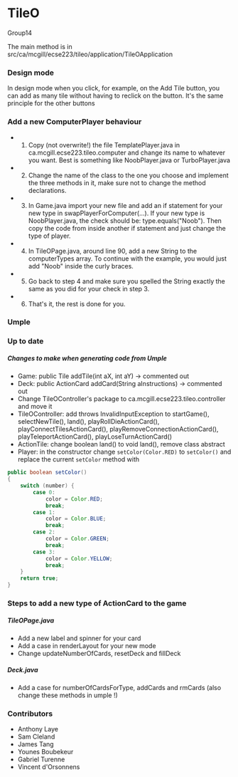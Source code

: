 
# TileO 
Group14

The main method is in src/ca/mcgill/ecse223/tileo/application/TileOApplication

### Design mode
In design mode when you click, for example, on the Add Tile button, you can add as many tile without having to reclick on the button.
It's the same principle for the other buttons

### Add a new ComputerPlayer behaviour
- 1. Copy (not overwrite!) the file TemplatePlayer.java in ca.mcgill.ecse223.tileo.computer and change its name to whatever you want. Best is something like NoobPlayer.java or TurboPlayer.java
- 2. Change the name of the class to the one you choose and implement the three methods in
  it, make sure not to change the method declarations.
- 3. In Game.java import your new file and add an if statement for your new type in
  swapPlayerForComputer(...). If your new type is NoobPlayer.java, the check should be:
  type.equals("Noob"). Then copy the code from inside another if statement and just change
  the type of player.
- 4. In TileOPage.java, around line 90, add a new String to the computerTypes array. To
  continue with the example, you would just add "Noob" inside the curly braces.
- 5. Go back to step 4 and make sure you spelled the String exactly the same as you did
  for your check in step 3.
- 6. That's it, the rest is done for you.

### Umple
### Up to date
##### Changes to make when generating code from Umple
- Game: public Tile addTile(int aX, int aY) -> commented out
- Deck: public ActionCard addCard(String aInstructions) -> commented out
- Change TileOController's package to ca.mcgill.ecse223.tileo.controller and move it
- TileOController: add throws InvalidInputException to startGame(), 
  selectNewTile(), land(), playRollDieActionCard(), playConnectTilesActionCard(),
  playRemoveConnectionActionCard(), playTeleportActionCard(), playLoseTurnActionCard()
- ActionTile: change boolean land() to void land(), remove class abstract 
- Player: in the constructor change `setColor(Color.RED)` to `setColor()` and replace the
  current `setColor` method with
```java
public boolean setColor()
{
    switch (number) {
        case 0:
            color = Color.RED;
            break;
        case 1:
            color = Color.BLUE;
            break;
        case 2:
            color = Color.GREEN;
            break;
        case 3:
            color = Color.YELLOW;
            break;
    }
    return true;
}
```


### Steps to add a new type of ActionCard to the game
##### TileOPage.java
- Add a new label and spinner for your card
- Add a case in renderLayout for your new mode
- Change updateNumberOfCards, resetDeck and fillDeck

##### Deck.java
- Add a case for numberOfCardsForType, addCards and rmCards (also change these methods in
  umple !)


### Contributors
- Anthony Laye
- Sam Cleland
- James Tang
- Younes Boubekeur
- Gabriel Turenne
- Vincent d'Orsonnens
